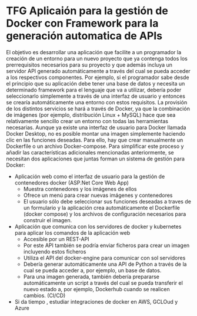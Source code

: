 # TFG Aplicaión para la gestión de Docker con Framework para la generación automatica de APIs
El objetivo es desarrollar una aplicación que facilite a un programador la creación de un entorno para un nuevo proyecto que ya contenga todos los prerrequisitos necesarios para su proyecto y que además incluya un servidor API generado automáticamente a través del cual se pueda acceder a los respectivos componentes.
Por ejemplo, si el programador sabe desde el principio que su aplicación debe tener una base de datos y necesita un determinado framework para el lenguaje que va a utilizar, debería poder seleccionarlo simplemente a través de una interfaz de usuario y entonces se crearía automáticamente una entorno con estos requisitos.
La provisión de los distintos servicios se hará a través de Docker, ya que la combinación de imágenes (por ejemplo, distribución Linux + MySQL) hace que sea relativamente sencillo crear un entorno con todas las herramientas necesarias.
Aunque ya existe una interfaz de usuario para Docker llamada Docker Desktop, no es posible montar una imagen simplemente haciendo clic en las funciones deseadas. Para ello, hay que crear manualmente un Dockerfile o un archivo Docker-compose.
Para simplificar este proceso y añadir las características adicionales mencionadas anteriormente, se necesitan dos aplicaciones que juntas forman un sistema de gestión para Docker:
- Aplicación web como el interfaz de usuario para la gestión de contenedores docker (ASP.Net Core Web App)
  - Muestra contenedores y los imágenes de ellos
  - Ofrece un menú para crear nuevas imágenes y contenedores
  - El usuario sólo debe seleccionar sus funciones deseadas a traves de un formulario y la aplicación crea automáticamente el Dockerfile (docker compose) y los archivos de configuración necesarios para construir el imagen.
- Aplicación que comunica con los servidores de docker y kubernetes para aplicar los comandos de la aplicación web
  - Accesible por un REST-API
  - Por este API también se podría enviar ficheros para crear un imagen incluyendo estos ficheros
  - Utiliza el API del docker-engine para comunicar con sol servidores
  - Debería generar automáticamente una API de Python a través de la cual se pueda acceder a, por ejemplo, un base de datos.
  - Para una imagen generada, también debería prepararse automáticamente un script a través del cual se pueda transferir el nuevo estado a, por ejemplo, Dockerhub cuando se realicen cambios. (CI/CD)
- Si da tiempo , estudiar integraciones de docker en AWS, GCLOud y Azure
